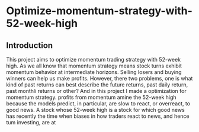 # Optimize-momentum-strategy-with-52-week-high
## Introduction
This project aims to optimize momentum trading strategy with 52-week high. As we all know that momentum strategy means 
stock turns exhibit momentum behavior at intermediate horizons. Selling losers and buying winners can help us make profits. 
However, there two problems, one is what kind of past returns can best describe the future returns, past daily return, past monthli returns or other?
And in this project I made a optimization for momentum strategy. profits from momentum amine the 52-week high because the models predict, in particular, are slow to react, or overreact, to good news. A stock whose 52-week high is a stock for which good news has recently the time when biases in how traders react to news, and hence tum investing, are at
